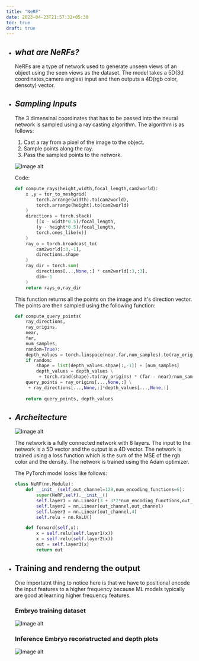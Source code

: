 ```yaml
---
title: "NeRF"
date: 2023-04-23T21:57:32+05:30
toc: true
draft: true
---
```





- ## _**what are NeRFs?**_
    NeRFs are a type of network used to generate unseen views of an object using the seen views as the dataset. The model takes a 5D(3d coordinates,camera angles) input and then outputs a 4D(rgb color, densoty) vector. 
    <!-- <div style="align:center"><img src="./images/nerf.jpeg" alt="no image"></div> -->
- ## _**Sampling Inputs**_
    The 3 dimensinal coordinates that has to be passed into the neural network is sampled using a ray casting algorithm. The algorithm is as follows:   
    1. Cast a ray from a pixel of the image to the object.
    2. Sample points along the ray.
    3. Pass the sampled points to the network.

    ![Image alt](ray_cast.png)
    
    Code:
    ```python
    def compute_rays(height,width,focal_length,cam2world):
        x ,y = tor_to_meshgrid(
            torch.arrange(width).to(cam2world),
            torch.arrange(height).to(cam2world)
        )
        directions = torch.stack(
            [(x - width*0.5)/focal_length,
            (y - height*0.5)/focal_length,
            torch.ones_like(x)]
        )
        ray_o = torch.broadcast_to(
            cam2world[:3,-1],
            directions.shape
        )
        ray_dir = torch.sum(
            directions[...,None,:] * cam2world[:3,:3],
            dim=-1
        )
        return rays_o,ray_dir   
    ```
    This function returns all the points on the image and it's direction vector. The points are then sampled using the following function:
    ```python
    def compute_query_points(
        ray_directions,
        ray_origins,
        near,
        far,
        num_samples,
        random=True):
        depth_values = torch.linspace(near,far,num_samples).to(ray_origins)
        if random:
            shape = list(depth_values.shpae[:,-1]) + [num_samples]
            depth_values = depth_values \
             + torch.rand(shape).to(ray_origins) * (far - near)/num_samples
        query_points = ray_origins[...,None,:] \
         + ray_directions[...,None,:]*depth_values[...,None,:]
         
        return query_points, depth_values 
    ```
- ## _**Archeitecture**_
    <!-- making image centered -->
    <!-- <div style="align:center"><img src="./nerf.jpeg" alt="no image"></div> -->
    ![Image alt](nerf.jpeg)
    <!-- {{< figure src="nerf.jpeg" title="NeRF" caption="asdfghjk" class="center" >}} -->

    The network is a fully connected network with 8 layers. The input to the network is a 5D vector and the output is a 4D vector. The network is trained using a loss function which is the sum of the MSE of the rgb color and the density. The network is trained using the Adam optimizer. 

    The PyTorch model looks like follows:
    ```python
    class NeRF(nn.Module):
        def __init__(self,out_channel=128,num_encoding_functions=6):
            super(NeRF,self).__init__()
            self.layer1 = nn.Linear(3 + 3*2*num_encoding_functions,out_channel)
            self.layer2 = nn.Linear(out_channel,out_channel)
            self.layer3 = nn.Linear(out_channel,4)
            self.relu = nn.ReLU()
    
        def forward(self,x):
            x = self.relu(self.layer1(x))
            x = self.relu(self.layer2(x))
            out = self.layer3(x)
            return out
    ```

- ## Training and renderng the output

    One importatnt thing to notice here is that we have to positional encode the input features to a higher frequency because ML models typically are good at learning higher frequency features. 

    ### Embryo training dataset
    ![Image alt](embryo_nerf_results2.png)

    ### Inference Embryo reconstructed and depth plots
    ![Image alt](embryo_nerf_results2.png)